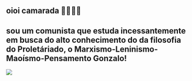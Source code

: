 ## oioi camarada 👋💥🚩✊
## sou um comunista que estuda incessantemente em busca do alto conhecimento do da filosofia do Proletáriado, o Marxismo-Leninismo-Maoísmo-Pensamento Gonzalo!

![](https://media1.tenor.com/m/BVpAQ6Dusg8AAAAC/%D1%81%D1%82%D0%B0%D0%BB%D0%B8%D0%BD.gif)
